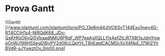 # Prova Gantt
!(Gantt)[//www.plantuml.com/plantuml/png/PO_13e8m44JlVCKSyT144Exu1nwy4G-RT4CCjH1s4-NlRQdK68_JDs-QxKHfqO6yQj5VbaadNMU6PRaF_WP7eeAgXQLLYlxAefZtLiR7X8t1sJdmYnwpOnWJ198H5SegDWvPY2d06cLQpYH_T8hEatdCACM0cXs1l4NpE_17Wj2YhBVdR-sJYuwztOv_0m00.png]